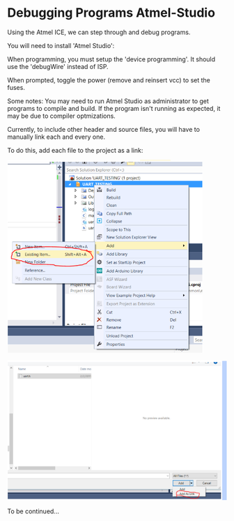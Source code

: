 # Debugging Programs Atmel-Studio

Using the Atmel ICE, we can step through and debug programs.

You will need to install 'Atmel Studio':

When programming, you must setup the 'device programming'. It should use the 'debugWire' instead of ISP.

When prompted, toggle the power (remove and reinsert vcc) to set the fuses.

Some notes: You may need to run Atmel Studio as administrator to get programs to compile and build. If the program isn't running as expected, it may be due to compiler optmizations.

Currently, to include other header and source files, you will have to manually link each and every one.

To do this, add each file to the project as a link:

![](../figures/atmel_studio_addfile1.PNG)

![](../figures/atmel_studio_addfile2.PNG)

To be continued...
